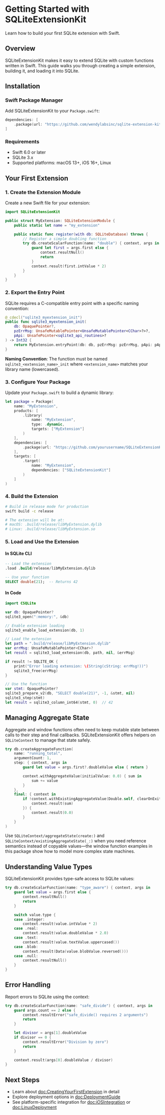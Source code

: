 # Getting Started with SQLiteExtensionKit

Learn how to build your first SQLite extension with Swift.

## Overview

SQLiteExtensionKit makes it easy to extend SQLite with custom functions written in Swift. This guide walks you through creating a simple extension, building it, and loading it into SQLite.

## Installation

### Swift Package Manager

Add SQLiteExtensionKit to your `Package.swift`:

```swift
dependencies: [
    .package(url: "https://github.com/wendylabsinc/sqlite-extension-kit", from: "0.0.1")
]
```

### Requirements

- Swift 6.0 or later
- SQLite 3.x
- Supported platforms: macOS 13+, iOS 16+, Linux

## Your First Extension

### 1. Create the Extension Module

Create a new Swift file for your extension:

```swift
import SQLiteExtensionKit

public struct MyExtension: SQLiteExtensionModule {
    public static let name = "my_extension"

    public static func register(with db: SQLiteDatabase) throws {
        // Register a simple doubling function
        try db.createScalarFunction(name: "double") { context, args in
            guard let first = args.first else {
                context.resultNull()
                return
            }
            context.result(first.intValue * 2)
        }
    }
}
```

### 2. Export the Entry Point

SQLite requires a C-compatible entry point with a specific naming convention:

```swift
@_cdecl("sqlite3_myextension_init")
public func sqlite3_myextension_init(
    db: OpaquePointer?,
    pzErrMsg: UnsafeMutablePointer<UnsafeMutablePointer<CChar>?>?,
    pApi: UnsafePointer<sqlite3_api_routines>?
) -> Int32 {
    return MyExtension.entryPoint(db: db, pzErrMsg: pzErrMsg, pApi: pApi)
}
```

**Naming Convention**: The function must be named `sqlite3_<extension_name>_init` where `<extension_name>` matches your library name (lowercased).

### 3. Configure Your Package

Update your `Package.swift` to build a dynamic library:

```swift
let package = Package(
    name: "MyExtension",
    products: [
        .library(
            name: "MyExtension",
            type: .dynamic,
            targets: ["MyExtension"]
        )
    ],
    dependencies: [
        .package(url: "https://github.com/yourusername/SQLiteExtensionKit", from: "0.0.1")
    ],
    targets: [
        .target(
            name: "MyExtension",
            dependencies: ["SQLiteExtensionKit"]
        )
    ]
)
```

### 4. Build the Extension

```bash
# Build in release mode for production
swift build -c release

# The extension will be at:
# macOS: .build/release/libMyExtension.dylib
# Linux: .build/release/libMyExtension.so
```

### 5. Load and Use the Extension

#### In SQLite CLI

```sql
-- Load the extension
.load .build/release/libMyExtension.dylib

-- Use your function
SELECT double(21);  -- Returns 42
```

#### In Code

```swift
import CSQLite

var db: OpaquePointer?
sqlite3_open(":memory:", &db)

// Enable extension loading
sqlite3_enable_load_extension(db, 1)

// Load the extension
let path = ".build/release/libMyExtension.dylib"
var errMsg: UnsafeMutablePointer<CChar>?
let result = sqlite3_load_extension(db, path, nil, &errMsg)

if result != SQLITE_OK {
    print("Error loading extension: \(String(cString: errMsg!))")
    sqlite3_free(errMsg)
}

// Use the function
var stmt: OpaquePointer?
sqlite3_prepare_v2(db, "SELECT double(21)", -1, &stmt, nil)
sqlite3_step(stmt)
let result = sqlite3_column_int64(stmt, 0)  // 42
```

## Managing Aggregate State

Aggregate and window functions often need to keep mutable state between calls to their step and
final callbacks. SQLiteExtensionKit offers helpers on ``SQLiteContext`` to manage that state safely.

```swift
try db.createAggregateFunction(
    name: "running_total",
    argumentCount: 1,
    step: { context, args in
        guard let value = args.first?.doubleValue else { return }

        context.withAggregateValue(initialValue: 0.0) { sum in
            sum += value
        }
    },
    final: { context in
        if !context.withExistingAggregateValue(Double.self, clearOnExit: true, { sum in
            context.result(sum)
        }) {
            context.result(0.0)
        }
    }
)
```

Use ``SQLiteContext/aggregateState(create:)`` and ``SQLiteContext/existingAggregateState(_:)`` when
you need reference semantics instead of copyable values—the window function examples in this package
show how to model more complex state machines.

## Understanding Value Types

SQLiteExtensionKit provides type-safe access to SQLite values:

```swift
try db.createScalarFunction(name: "type_aware") { context, args in
    guard let value = args.first else {
        context.resultNull()
        return
    }

    switch value.type {
    case .integer:
        context.result(value.intValue * 2)
    case .real:
        context.result(value.doubleValue * 2.0)
    case .text:
        context.result(value.textValue.uppercased())
    case .blob:
        context.result(Data(value.blobValue.reversed()))
    case .null:
        context.resultNull()
    }
}
```

## Error Handling

Report errors to SQLite using the context:

```swift
try db.createScalarFunction(name: "safe_divide") { context, args in
    guard args.count == 2 else {
        context.resultError("safe_divide() requires 2 arguments")
        return
    }

    let divisor = args[1].doubleValue
    if divisor == 0 {
        context.resultError("Division by zero")
        return
    }

    context.result(args[0].doubleValue / divisor)
}
```

## Next Steps

- Learn about <doc:CreatingYourFirstExtension> in detail
- Explore deployment options in <doc:DeploymentGuide>
- See platform-specific integration for <doc:iOSIntegration> or <doc:LinuxDeployment>
